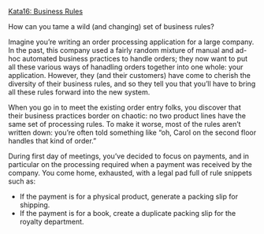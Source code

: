 [Kata16: Business Rules](http://codekata.com/kata/kata16-business-rules/)

How can you tame a wild (and changing) set of business rules?

Imagine you’re writing an order processing application for a large company. In the past, this company used a fairly random mixture of manual and ad-hoc automated business practices to handle orders; they now want to put all these various ways of hanadling orders together into one whole: your application. However, they (and their customers) have come to cherish the diversity of their business rules, and so they tell you that you’ll have to bring all these rules forward into the new system.

When you go in to meet the existing order entry folks, you discover that their business practices border on chaotic: no two product lines have the same set of processing rules. To make it worse, most of the rules aren’t written down: you’re often told something like “oh, Carol on the second floor handles that kind of order.”

During first day of meetings, you’ve decided to focus on payments, and in particular on the processing required when a payment was received by the company. You come home, exhausted, with a legal pad full of rule snippets such as:

- If the payment is for a physical product, generate a packing slip for shipping.
- If the payment is for a book, create a duplicate packing slip for the royalty department.


